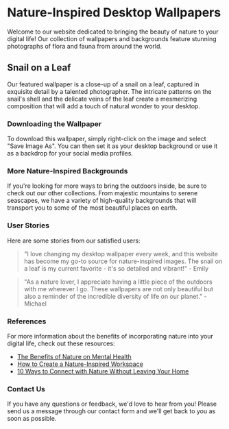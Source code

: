 <!--font:Open Sans-->

# Nature-Inspired Desktop Wallpapers

Welcome to our website dedicated to bringing the beauty of nature to your digital life! Our collection of wallpapers and backgrounds feature stunning photographs of flora and fauna from around the world. 

## Snail on a Leaf

Our featured wallpaper is a close-up of a snail on a leaf, captured in exquisite detail by a talented photographer. The intricate patterns on the snail's shell and the delicate veins of the leaf create a mesmerizing composition that will add a touch of natural wonder to your desktop.

### Downloading the Wallpaper

To download this wallpaper, simply right-click on the image and select "Save Image As". You can then set it as your desktop background or use it as a backdrop for your social media profiles.

### More Nature-Inspired Backgrounds

If you're looking for more ways to bring the outdoors inside, be sure to check out our other collections. From majestic mountains to serene seascapes, we have a variety of high-quality backgrounds that will transport you to some of the most beautiful places on earth.

### User Stories

Here are some stories from our satisfied users:

> "I love changing my desktop wallpaper every week, and this website has become my go-to source for nature-inspired images. The snail on a leaf is my current favorite - it's so detailed and vibrant!" - Emily

> "As a nature lover, I appreciate having a little piece of the outdoors with me wherever I go. These wallpapers are not only beautiful but also a reminder of the incredible diversity of life on our planet." - Michael

### References

For more information about the benefits of incorporating nature into your digital life, check out these resources:

- [The Benefits of Nature on Mental Health](#)
- [How to Create a Nature-Inspired Workspace](#)
- [10 Ways to Connect with Nature Without Leaving Your Home](#)

### Contact Us

If you have any questions or feedback, we'd love to hear from you! Please send us a message through our contact form and we'll get back to you as soon as possible.

<!--

Write me content for website with wallpaper which alt text is:

"A close-up of a snail on a leaf"

The name/title of the page should not be 1:1 copy of the alt text but rather a real content of the website which is using this wallpaper.

- Use markdown format 
- Start with heading
- Heading should be short and concise
- The content should look like a real website 
- The website should not be about the wallpaper, wallpaper is just a related background
- Heading should be contain work "wallpaper" or "background"
- Include real sections like references, contact, user stories, etc. use things relevant to the page purpose.
- Feel free to use structure like headings, bullets, numbering, blockquotes, paragraphs, horizontal lines, etc.
- You can use formatting like bold or _italic_
- You can include UTF-8 emojis
- Links should be only #hash anchors (and you can refer to the document itself)
- Do not include images


---


# Nature-Inspired Backgrounds for Your Desktop

Welcome to our website dedicated to bringing the beauty of nature to your digital life! Our collection of wallpapers and backgrounds feature stunning photographs of flora and fauna from around the world. 

## Snail on a Leaf

Our featured wallpaper is a close-up of a snail on a leaf, captured in exquisite detail by a talented photographer. The intricate patterns on the snail's shell and the delicate veins of the leaf create a mesmerizing composition that will add a touch of natural wonder to your desktop.

### How to Download

To download this wallpaper, simply right-click on the image and select "Save Image As". You can then set it as your desktop background or use it as a backdrop for your social media profiles.

### More Nature-Inspired Backgrounds

If you're looking for more ways to bring the outdoors inside, be sure to check out our other collections. From majestic mountains to serene seascapes, we have a variety of high-quality backgrounds that will transport you to some of the most beautiful places on earth.

### User Stories

Here are some stories from our satisfied users:

> "I love changing my desktop background every week, and this website has become my go-to source for nature-inspired images. The snail on a leaf is my current favorite - it's so detailed and vibrant!" - Emily

> "As a nature lover, I appreciate having a little piece of the outdoors with me wherever I go. These wallpapers are not only beautiful but also a reminder of the incredible diversity of life on our planet." - Michael

### References

For more information about the benefits of incorporating nature into your digital life, check out these resources:

- [The Benefits of Nature on Mental Health](#)
- [How to Create a Nature-Inspired Workspace](#)
- [10 Ways to Connect with Nature Without Leaving Your Home](#)

### Contact Us

If you have any questions or feedback, we'd love to hear from you! Please send us a message through our contact form and we'll get back to you as soon as possible.


---


Heading is too long, rewrite whole content.


---


# Nature-Inspired Desktop Backgrounds

Welcome to our website dedicated to bringing the beauty of nature to your digital life! Our collection of wallpapers and backgrounds feature stunning photographs of flora and fauna from around the world. 

## Snail on a Leaf

Our featured wallpaper is a close-up of a snail on a leaf, captured in exquisite detail by a talented photographer. The intricate patterns on the snail's shell and the delicate veins of the leaf create a mesmerizing composition that will add a touch of natural wonder to your desktop.

### Downloading the Wallpaper

To download this wallpaper, simply right-click on the image and select "Save Image As". You can then set it as your desktop background or use it as a backdrop for your social media profiles.

### More Nature-Inspired Backgrounds

If you're looking for more ways to bring the outdoors inside, be sure to check out our other collections. From majestic mountains to serene seascapes, we have a variety of high-quality backgrounds that will transport you to some of the most beautiful places on earth.

### User Stories

Here are some stories from our satisfied users:

> "I love changing my desktop background every week, and this website has become my go-to source for nature-inspired images. The snail on a leaf is my current favorite - it's so detailed and vibrant!" - Emily

> "As a nature lover, I appreciate having a little piece of the outdoors with me wherever I go. These wallpapers are not only beautiful but also a reminder of the incredible diversity of life on our planet." - Michael

### References

For more information about the benefits of incorporating nature into your digital life, check out these resources:

- [The Benefits of Nature on Mental Health](#)
- [How to Create a Nature-Inspired Workspace](#)
- [10 Ways to Connect with Nature Without Leaving Your Home](#)

### Contact Us

If you have any questions or feedback, we'd love to hear from you! Please send us a message through our contact form and we'll get back to you as soon as possible.


---


Heading is too long, rewrite whole content.


---


# Natural Beauty for Your Desktop

Welcome to our website dedicated to bringing the beauty of nature to your digital life! Our collection of wallpapers and backgrounds feature stunning photographs of flora and fauna from around the world. 

## Snail on a Leaf

Our featured wallpaper is a close-up of a snail on a leaf, captured in exquisite detail by a talented photographer. The intricate patterns on the snail's shell and the delicate veins of the leaf create a mesmerizing composition that will add a touch of natural wonder to your desktop.

### Downloading the Wallpaper

To download this wallpaper, simply right-click on the image and select "Save Image As". You can then set it as your desktop background or use it as a backdrop for your social media profiles.

### More Nature-Inspired Backgrounds

If you're looking for more ways to bring the outdoors inside, be sure to check out our other collections. From majestic mountains to serene seascapes, we have a variety of high-quality backgrounds that will transport you to some of the most beautiful places on earth.

### User Stories

Here are some stories from our satisfied users:

> "I love changing my desktop background every week, and this website has become my go-to source for nature-inspired images. The snail on a leaf is my current favorite - it's so detailed and vibrant!" - Emily

> "As a nature lover, I appreciate having a little piece of the outdoors with me wherever I go. These wallpapers are not only beautiful but also a reminder of the incredible diversity of life on our planet." - Michael

### References

For more information about the benefits of incorporating nature into your digital life, check out these resources:

- [The Benefits of Nature on Mental Health](#)
- [How to Create a Nature-Inspired Workspace](#)
- [10 Ways to Connect with Nature Without Leaving Your Home](#)

### Contact Us

If you have any questions or feedback, we'd love to hear from you! Please send us a message through our contact form and we'll get back to you as soon as possible.


---


Heading is too long, rewrite whole content.


---


# Nature-Inspired Desktop Wallpapers

Welcome to our website dedicated to bringing the beauty of nature to your digital life! Our collection of wallpapers and backgrounds feature stunning photographs of flora and fauna from around the world. 

## Snail on a Leaf

Our featured wallpaper is a close-up of a snail on a leaf, captured in exquisite detail by a talented photographer. The intricate patterns on the snail's shell and the delicate veins of the leaf create a mesmerizing composition that will add a touch of natural wonder to your desktop.

### Downloading the Wallpaper

To download this wallpaper, simply right-click on the image and select "Save Image As". You can then set it as your desktop background or use it as a backdrop for your social media profiles.

### More Nature-Inspired Backgrounds

If you're looking for more ways to bring the outdoors inside, be sure to check out our other collections. From majestic mountains to serene seascapes, we have a variety of high-quality backgrounds that will transport you to some of the most beautiful places on earth.

### User Stories

Here are some stories from our satisfied users:

> "I love changing my desktop wallpaper every week, and this website has become my go-to source for nature-inspired images. The snail on a leaf is my current favorite - it's so detailed and vibrant!" - Emily

> "As a nature lover, I appreciate having a little piece of the outdoors with me wherever I go. These wallpapers are not only beautiful but also a reminder of the incredible diversity of life on our planet." - Michael

### References

For more information about the benefits of incorporating nature into your digital life, check out these resources:

- [The Benefits of Nature on Mental Health](#)
- [How to Create a Nature-Inspired Workspace](#)
- [10 Ways to Connect with Nature Without Leaving Your Home](#)

### Contact Us

If you have any questions or feedback, we'd love to hear from you! Please send us a message through our contact form and we'll get back to you as soon as possible.


---


Write me a Google font which is best fitting for the website.

Pick from the list:
- Poppins
- Montserrat
- Lato
- Great Vibes
- Dancing Script
- Open Sans
- Exo 2
- Alegreya
- Inter
- Raleway
- Playfair Display
- Roboto
- IBM Plex Sans
- Lobster
- Barlow Condensed
- Futura
- Orbitron


Write just the font name nothing else.


---


Open Sans

-->
